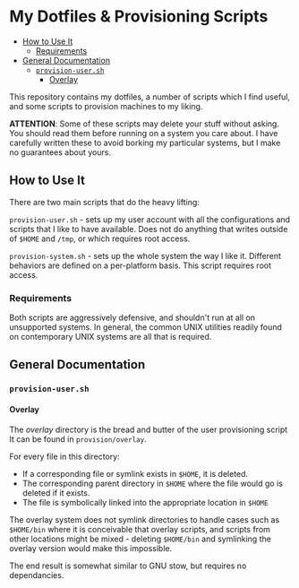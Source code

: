 # My Dotfiles & Provisioning Scripts

<!-- vim-markdown-toc GFM -->
* [How to Use It](#how-to-use-it)
	* [Requirements](#requirements)
* [General Documentation](#general-documentation)
	* [`provision-user.sh`](#provision-usersh)
		* [Overlay](#overlay)

<!-- vim-markdown-toc -->

This repository contains my dotfiles, a number of scripts which I find useful,
and some scripts to provision machines to my liking.

**ATTENTION**: Some of these scripts may delete your stuff without asking. You
should read them before running on a system you care about. I have carefully
written these to avoid borking my particular systems, but I make no guarantees
about yours.

## How to Use It

There are two main scripts that do the heavy lifting:

`provision-user.sh` - sets up my user account with all the configurations and
scripts that I like to have available. Does not do anything that writes outside
of `$HOME` and `/tmp`, or which requires root access.

`provision-system.sh` - sets up the whole system the way I like it. Different
behaviors are defined on a per-platform basis. This script requires root
access.

### Requirements

Both scripts are aggressively defensive, and shouldn't run at all on
unsupported systems. In general, the common UNIX utilities readily found on
contemporary UNIX systems are all that is required.

## General Documentation

### `provision-user.sh`

#### Overlay

The *overlay* directory is the bread and butter of the user provisioning script
It can be found in `provision/overlay`.

For every file in this directory:

* If a corresponding file or symlink exists in `$HOME`, it is deleted.
* The corresponding parent directory in `$HOME` where the file would go is
  deleted if it exists.
* The file is symbolically linked into the appropriate location in `$HOME`

The overlay system does not symlink directories to handle cases such as
`$HOME/bin` where it is conceivable that overlay scripts, and scripts from
other locations might be mixed - deleting `$HOME/bin` and symlinking the
overlay version would make this impossible.

The end result is somewhat similar to GNU stow, but requires no dependancies.
